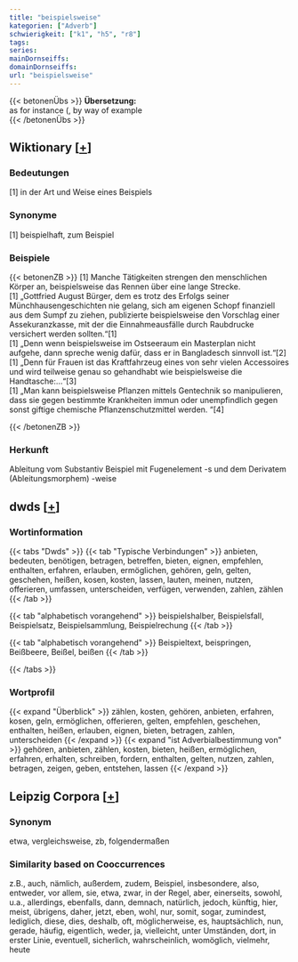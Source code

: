 ```yaml
---
title: "beispielsweise"
kategorien: ["Adverb"]
schwierigkeit: ["k1", "h5", "r8"]
tags:
series:
mainDornseiffs:
domainDornseiffs:
url: "beispielsweise"
---
```


{{< betonenÜbs >}}
**Übersetzung:**  
as for instance (, by way of example  
{{< /betonenÜbs >}}

## Wiktionary [[+](https://de.wiktionary.org/wiki/beispielsweise)]

### Bedeutungen
[1] in der Art und Weise eines Beispiels  

### Synonyme
[1] beispielhaft, zum Beispiel  

### Beispiele
{{< betonenZB >}}
[1] Manche Tätigkeiten strengen den menschlichen Körper an, beispielsweise das Rennen über eine lange Strecke.  
[1] „Gottfried August Bürger, dem es trotz des Erfolgs seiner Münchhausengeschichten nie gelang, sich am eigenen Schopf finanziell aus dem Sumpf zu ziehen, publizierte beispielsweise den Vorschlag einer Assekuranzkasse, mit der die Einnahmeausfälle durch Raubdrucke versichert werden sollten.“[1]  
[1] „Denn wenn beispielsweise im Ostseeraum ein Masterplan nicht aufgehe, dann spreche wenig dafür, dass er in Bangladesch sinnvoll ist.“[2]  
[1] „Denn für Frauen ist das Kraftfahrzeug eines von sehr vielen Accessoires und wird teilweise genau so gehandhabt wie beispielsweise die Handtasche:…“[3]  
[1] „Man kann beispielsweise Pflanzen mittels Gentechnik so manipulieren, dass sie gegen bestimmte Krankheiten immun oder unempfindlich gegen sonst giftige chemische Pflanzenschutzmittel werden. “[4]  

{{< /betonenZB >}}
### Herkunft
Ableitung vom Substantiv Beispiel mit Fugenelement -s und dem Derivatem (Ableitungsmorphem) -weise  



## dwds [[+](https://www.dwds.de/wb/beispielsweise)]

### Wortinformation
{{< tabs "Dwds" >}}
{{< tab "Typische Verbindungen" >}}
anbieten, bedeuten, benötigen, betragen, betreffen, bieten, eignen, empfehlen, enthalten, erfahren, erlauben, ermöglichen, gehören, geln, gelten, geschehen, heißen, kosen, kosten, lassen, lauten, meinen, nutzen, offerieren, umfassen, unterscheiden, verfügen, verwenden, zahlen, zählen
{{< /tab >}}

{{< tab "alphabetisch vorangehend" >}}
beispielshalber, Beispielsfall, Beispielsatz, Beispielsammlung, Beispielrechung
{{< /tab >}}

{{< tab "alphabetisch vorangehend" >}}
Beispieltext, beispringen, Beißbeere, Beißel, beißen
{{< /tab >}}

{{< /tabs >}}

### Wortprofil
{{< expand "Überblick" >}} zählen, kosten, gehören, anbieten, erfahren, kosen, geln, ermöglichen, offerieren, gelten, empfehlen, geschehen, enthalten, heißen, erlauben, eignen, bieten, betragen, zahlen, unterscheiden {{< /expand >}}
{{< expand "ist Adverbialbestimmung von" >}} gehören, anbieten, zählen, kosten, bieten, heißen, ermöglichen, erfahren, erhalten, schreiben, fordern, enthalten, gelten, nutzen, zahlen, betragen, zeigen, geben, entstehen, lassen {{< /expand >}}

## Leipzig Corpora [[+](https://corpora.uni-leipzig.de/en/res?word=beispielsweise&corpusId=deu_newscrawl-public_2018)]


### Synonym
etwa, vergleichsweise, zb, folgendermaßen


### Similarity based on Cooccurrences
z.B., auch, nämlich, außerdem, zudem, Beispiel, insbesondere, also, entweder, vor allem, sie, etwa, zwar, in der Regel, aber, einerseits, sowohl, u.a., allerdings, ebenfalls, dann, demnach, natürlich, jedoch, künftig, hier, meist, übrigens, daher, jetzt, eben, wohl, nur, somit, sogar, zumindest, lediglich, diese, dies, deshalb, oft, möglicherweise, es, hauptsächlich, nun, gerade, häufig, eigentlich, weder, ja, vielleicht, unter Umständen, dort, in erster Linie, eventuell, sicherlich, wahrscheinlich, womöglich, vielmehr, heute

